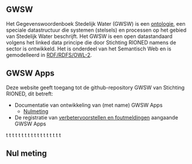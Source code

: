 ## GWSW 
Het Gegevenswoordenboek Stedelijk Water (GWSW) is een [ontologie](https://nl.wikipedia.org/wiki/Ontologie_(informatica)), een speciale datastructuur die systemen (stelsels) en processen op het gebied van Stedelijk Water beschrijft. 
Het GWSW is een open datastandaard volgens het linked data principe die door Stichting RIONED namens de sector is ontwikkeld. 
Het is onderdeel van het Semantisch Web en is gemodelleerd in [RDF/RDFS/OWL-2](https://en.wikipedia.org/wiki/Resource_Description_Framework).

## GWSW Apps

Deze website geeft toegang tot de github-repository GWSW van Stichting RIONED, dit betreft: 
* Documentatie van ontwikkeling van (met name) GWSW Apps 
	- [Nulmeting](#Nul-meting)
* De registratie van [verbetervoorstellen en foutmeldingen](https://github.com/StichtingRIONED/GWSW/issues) aangaande GWSW Apps 

t
t
t
t
t
t
t
t
t
t
t
t
t
t
t
t
t
t


## Nul meting

